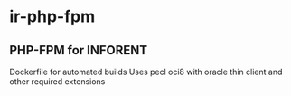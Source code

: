 # ir-php-fpm
## PHP-FPM for INFORENT
Dockerfile for automated builds
Uses pecl oci8 with oracle thin client and other required extensions
